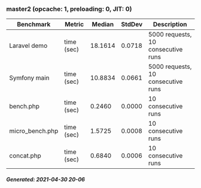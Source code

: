 ### master2 (opcache: 1, preloading: 0, JIT: 0)

|  Benchmark   |    Metric    |   Median    |    StdDev   | Description |
|--------------|--------------|-------------|-------------|-------------|
|Laravel demo|time (sec)|18.1614|0.0718|5000 requests, 10 consecutive runs|
|Symfony main|time (sec)|10.8834|0.0661|5000 requests, 10 consecutive runs|
|bench.php|time (sec)|0.2460|0.0000|10 consecutive runs|
|micro_bench.php|time (sec)|1.5725|0.0008|10 consecutive runs|
|concat.php|time (sec)|0.6840|0.0006|10 consecutive runs|

##### Generated: 2021-04-30 20-06
